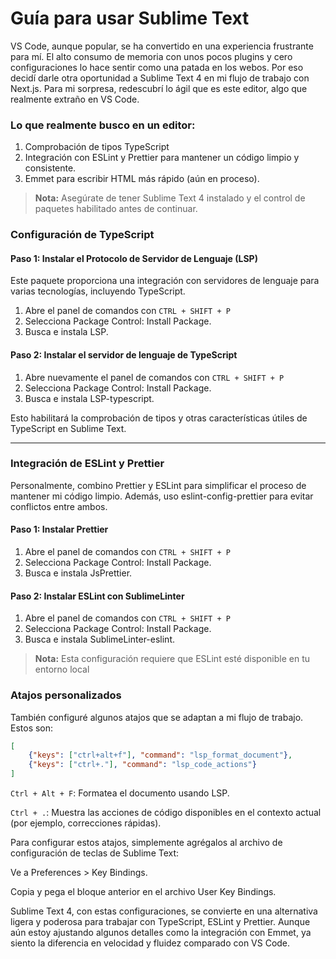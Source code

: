 # Guía para usar Sublime Text
VS Code, aunque popular, se ha convertido en una experiencia frustrante para mí. El alto consumo de memoria con unos pocos plugins y cero configuraciones lo hace sentir como una patada en los webos. Por eso decidí darle otra oportunidad a Sublime Text 4 en mi flujo de trabajo con Next.js. Para mi sorpresa, redescubrí lo ágil que es este editor, algo que realmente extraño en VS Code.

### Lo que realmente busco en un editor:
1. Comprobación de tipos TypeScript
2. Integración con ESLint y Prettier para mantener un código limpio y consistente.
3. Emmet para escribir HTML más rápido (aún en proceso).

> **Nota:** Asegúrate de tener Sublime Text 4 instalado y el control de paquetes habilitado antes de continuar.

### Configuración de TypeScript

#### Paso 1: Instalar el Protocolo de Servidor de Lenguaje (LSP)
Este paquete proporciona una integración con servidores de lenguaje para varias tecnologías, incluyendo TypeScript.

1. Abre el panel de comandos con `CTRL + SHIFT + P`
2. Selecciona Package Control: Install Package.
3. Busca e instala LSP.

#### Paso 2: Instalar el servidor de lenguaje de TypeScript
1. Abre nuevamente el panel de comandos con `CTRL + SHIFT + P`
2. Selecciona Package Control: Install Package.
3. Busca e instala LSP-typescript.

Esto habilitará la comprobación de tipos y otras características útiles de TypeScript en Sublime Text.

-------------

### Integración de ESLint y Prettier
Personalmente, combino Prettier y ESLint para simplificar el proceso de mantener mi código limpio. Además, uso eslint-config-prettier para evitar conflictos entre ambos.

#### Paso 1: Instalar Prettier
1. Abre el panel de comandos con `CTRL + SHIFT + P`
2. Selecciona Package Control: Install Package.
3. Busca e instala JsPrettier.

#### Paso 2: Instalar ESLint con SublimeLinter
1. Abre el panel de comandos con `CTRL + SHIFT + P`
2. Selecciona Package Control: Install Package.
3. Busca e instala SublimeLinter-eslint.

> **Nota:** Esta configuración requiere que ESLint esté disponible en tu entorno local

### Atajos personalizados
También configuré algunos atajos que se adaptan a mi flujo de trabajo. Estos son:
```json
[
	{"keys": ["ctrl+alt+f"], "command": "lsp_format_document"},
	{"keys": ["ctrl+."], "command": "lsp_code_actions"}
]
```
`Ctrl + Alt + F`: Formatea el documento usando LSP.

`Ctrl + .`: Muestra las acciones de código disponibles en el contexto actual (por ejemplo, correcciones rápidas).

Para configurar estos atajos, simplemente agrégalos al archivo de configuración de teclas de Sublime Text:

Ve a Preferences > Key Bindings.

Copia y pega el bloque anterior en el archivo User Key Bindings.


Sublime Text 4, con estas configuraciones, se convierte en una alternativa ligera y poderosa para trabajar con TypeScript, ESLint y Prettier. Aunque aún estoy ajustando algunos detalles como la integración con Emmet, ya siento la diferencia en velocidad y fluidez comparado con VS Code.


